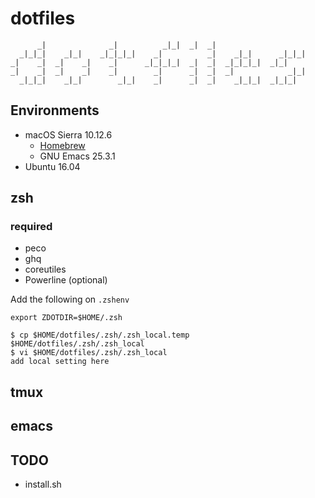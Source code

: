 # dotfiles

```
      _|              _|          _|_|  _|  _|
  _|_|_|    _|_|    _|_|_|_|    _|          _|    _|_|      _|_|_|
_|    _|  _|    _|    _|      _|_|_|_|  _|  _|  _|_|_|_|  _|_|
_|    _|  _|    _|    _|        _|      _|  _|  _|            _|_|
  _|_|_|    _|_|        _|_|    _|      _|  _|    _|_|_|  _|_|_|

```

## Environments
- macOS Sierra 10.12.6
  - [Homebrew](https://brew.sh)
  - GNU Emacs 25.3.1
- Ubuntu 16.04

## zsh
### required
- peco
- ghq
- coreutiles
- Powerline (optional)

Add the following on `.zshenv`

``` shellsession
export ZDOTDIR=$HOME/.zsh
```

```shell
$ cp $HOME/dotfiles/.zsh/.zsh_local.temp $HOME/dotfiles/.zsh/.zsh_local
$ vi $HOME/dotfiles/.zsh/.zsh_local
add local setting here
```

## tmux

## emacs

## TODO
- install.sh
